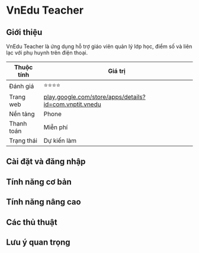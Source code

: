 # VnEdu Teacher

## Giới thiệu

VnEdu Teacher là ứng dụng hỗ trợ giáo viên quản lý lớp học, điểm số và liên lạc với phụ huynh trên điện thoại.


| Thuộc tính         | Giá trị                                  |
|--------------------|------------------------------------------|
| Đánh giá           | ⭐⭐⭐⭐                                    |
| Trang web          | [play.google.com/store/apps/details?id=com.vnptit.vnedu](https://play.google.com/store/apps/details?id=com.vnptit.vnedu) |
| Nền tảng           | Phone                                   |
| Thanh toán         | Miễn phí                                 |
| Trạng thái         | Dự kiến làm                              |

## Cài đặt và đăng nhập

## Tính năng cơ bản

## Tính năng nâng cao

## Các thủ thuật

## Lưu ý quan trọng
